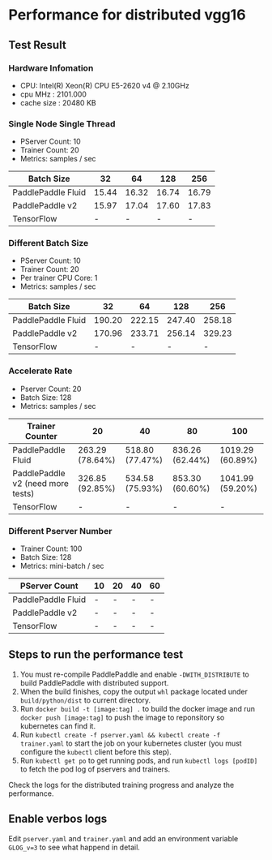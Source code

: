 # Performance for distributed vgg16

## Test Result

### Hardware Infomation

- CPU: Intel(R) Xeon(R) CPU E5-2620 v4 @ 2.10GHz
- cpu MHz		: 2101.000
- cache size	: 20480 KB

### Single Node Single Thread

- PServer Count: 10
- Trainer Count: 20
- Metrics: samples / sec

| Batch Size | 32 | 64 | 128 | 256 |
| -- | -- | -- | -- | -- |
| PaddlePaddle Fluid | 15.44 | 16.32 | 16.74 | 16.79 |
| PaddlePaddle v2 | 15.97 | 17.04 | 17.60 | 17.83 |
| TensorFlow | - | - | - | - |

### Different Batch Size

- PServer Count: 10
- Trainer Count: 20
- Per trainer CPU Core: 1
- Metrics: samples / sec

| Batch Size | 32 | 64 | 128 | 256 |
| -- | -- | -- | -- | -- |
| PaddlePaddle Fluid | 190.20 | 222.15 | 247.40 | 258.18 |
| PaddlePaddle v2 | 170.96 | 233.71 | 256.14 | 329.23 |
| TensorFlow | - | - | - | - |


### Accelerate Rate

- Pserver Count: 20
- Batch Size: 128
- Metrics: samples / sec

| Trainer Counter | 20 | 40 | 80 | 100 |
| -- | -- | -- | -- | -- |
| PaddlePaddle Fluid | 263.29 (78.64%) | 518.80 (77.47%) | 836.26 (62.44%) | 1019.29 (60.89%) |
| PaddlePaddle v2 (need more tests) | 326.85 (92.85%) | 534.58 (75.93%) | 853.30 (60.60%) | 1041.99 (59.20%) |
| TensorFlow | - | - | - | - |

### Different Pserver Number

- Trainer Count: 100
- Batch Size: 128
- Metrics: mini-batch / sec

| PServer Count | 10 | 20 | 40 | 60 |
| -- | -- | -- | -- | -- |
| PaddlePaddle Fluid | - | - | - | - |
| PaddlePaddle v2 | - | - | - | - |
| TensorFlow | - | - | - | - |


## Steps to run the performance test

1. You must re-compile PaddlePaddle and enable `-DWITH_DISTRIBUTE` to build PaddlePaddle with distributed support.
1. When the build finishes, copy the output `whl` package located under `build/python/dist` to current directory.
1. Run `docker build -t [image:tag] .` to build the docker image and run `docker push [image:tag]` to push the image to reponsitory so kubernetes can find it.
1. Run `kubectl create -f pserver.yaml && kubectl create -f trainer.yaml` to start the job on your kubernetes cluster (you must configure the `kubectl` client before this step).
1. Run `kubectl get po` to get running pods, and run `kubectl logs [podID]` to fetch the pod log of pservers and trainers.

Check the logs for the distributed training progress and analyze the performance.

## Enable verbos logs

Edit `pserver.yaml` and `trainer.yaml` and add an environment variable `GLOG_v=3` to see what happend in detail.
